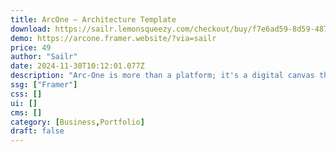 ```yaml
---
title: ArcOne — Architecture Template
download: https://sailr.lemonsqueezy.com/checkout/buy/f7e6ad59-8d59-487c-af78-20acddfdb797
demo: https://arcone.framer.website/?via=sailr
price: 49
author: "Sailr"
date: 2024-11-30T10:12:01.077Z
description: "Arc-One is more than a platform; it's a digital canvas that empowers architects to transcend traditional boundaries and showcase their masterpieces with unparalleled creativity."
ssg: ["Framer"]
css: []
ui: []
cms: []
category: [Business,Portfolio]
draft: false
---
```

